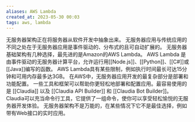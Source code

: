 ```yaml
---
aliases: AWS Lambda
created_at: 2023-05-30 00:03
tags: aws, lambda
---
```



无服务器架构正在将服务器从软件开发中抽象出来。
无服务器应用与传统应用的不同之处在于无服务器应用是事件驱动的、分布式的且可自动扩展的。
无服务器基础架构有几种选择，最先进的是Amazon的AWS Lambda。
AWS Lambda 是由事件驱动的无服务器计算平台，允许运行用[[Node.js]]、[[Python]]、[[C#]]或[[Java]]编写的函数。
AWS Lambda具有某些限制，例如执行时间最长可达15分钟和可用内存最多达3GB。
在AWS中，无服务器应用开发的最复杂部分是部署和功能配置。
一些工具和框架可以帮助你更轻松地部署和配置应用。最容易使用的是 [[Claudia]] 以及 [[Claudia API Builder]] 和 [[Claudia Bot Builder]]。
Claudia可以充当命令行工具，它提供了一组命令，使你可以享受轻松愉悦的无服务器开发体验。
无服务器架构不是万能的，在某些情况下它不是最佳选择，例如带有Web接口的实时应用。